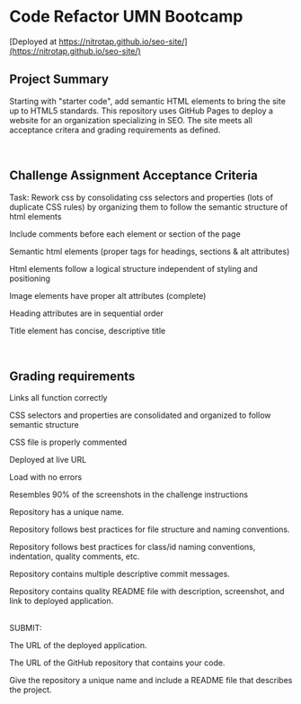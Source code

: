 # Code Refactor UMN Bootcamp    

[Deployed at https://nitrotap.github.io/seo-site/](https://nitrotap.github.io/seo-site/)

## Project Summary
Starting with "starter code", add semantic HTML elements to bring the site up to HTML5 standards. This repository uses GitHub Pages to deploy a website for an organization specializing in SEO. The site meets all acceptance critera and grading requirements as defined.

<br />

## Challenge Assignment Acceptance Criteria

Task:
Rework css by consolidating css selectors and properties (lots of duplicate CSS rules) by organizing them to follow the semantic structure of html elements   

Include comments before each element or section of the page    

Semantic html elements (proper tags for headings, sections & alt attributes)   

Html elements follow a logical structure independent of styling and positioning    

Image elements have proper alt attributes (complete)   

Heading attributes are in sequential order   

Title element has concise, descriptive title   

<br />

## Grading requirements
Links all function correctly   

CSS selectors and properties are consolidated and organized to follow semantic structure   

CSS file is properly commented   

Deployed at live URL   

Load with no errors   

Resembles 90% of the screenshots in the challenge instructions   

Repository has a unique name.   

Repository follows best practices for file structure and naming conventions.   

Repository follows best practices for class/id naming conventions, indentation, quality comments, etc.   

Repository contains multiple descriptive commit messages.   

Repository contains quality README file with description, screenshot, and link to deployed application.   

<br />
SUBMIT:   

The URL of the deployed application.   

The URL of the GitHub repository that contains your code.    

Give the repository a unique name and include a README file that describes the project.
